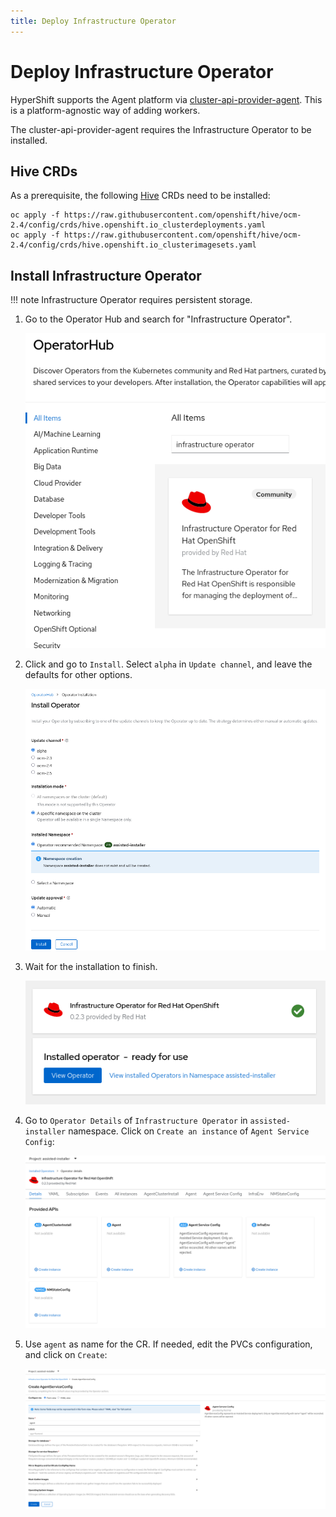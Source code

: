 ```yaml
---
title: Deploy Infrastructure Operator
---
```


# Deploy Infrastructure Operator

HyperShift supports the Agent platform via [cluster-api-provider-agent](https://github.com/openshift/cluster-api-provider-agent).  This is a platform-agnostic way of adding workers.

The cluster-api-provider-agent requires the Infrastructure Operator to be installed.

## Hive CRDs

As a prerequisite, the following [Hive](https://github.com/openshift/hive) CRDs need to be installed:

```shell
oc apply -f https://raw.githubusercontent.com/openshift/hive/ocm-2.4/config/crds/hive.openshift.io_clusterdeployments.yaml
oc apply -f https://raw.githubusercontent.com/openshift/hive/ocm-2.4/config/crds/hive.openshift.io_clusterimagesets.yaml
```

## Install Infrastructure Operator

!!! note
    Infrastructure Operator requires persistent storage.


1. Go to the Operator Hub and search for "Infrastructure Operator".

    ![Operator Hub](images/OperatorHub.png)

2. Click and go to `Install`. Select `alpha` in `Update channel`, and leave the defaults for other options.

    ![Installation](images/InstallOperator.png)

3. Wait for the installation to finish.

    ![Installed](images/InstalledOperator.png)

4. Go to `Operator Details` of `Infrastructure Operator` in `assisted-installer` namespace. Click on `Create an instance` of `Agent Service Config`:

    ![Operator Details](images/OperatorDetails.png)

5. Use `agent` as name for the CR. If needed, edit the PVCs configuration, and click on `Create`:

    ![Operator Details](images/AgentServiceConfig.png)